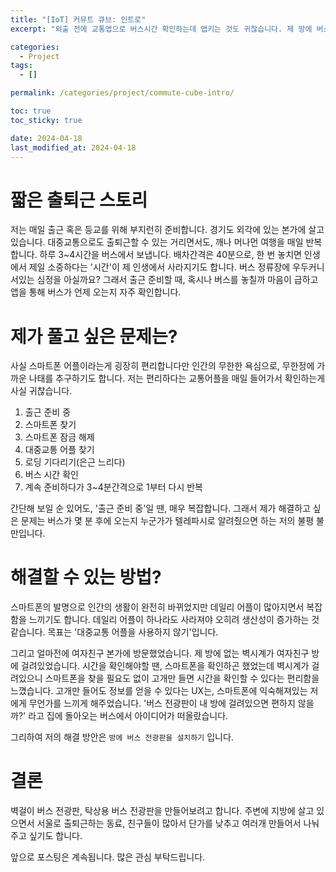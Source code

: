 ```yaml
---
title: "[IoT] 커뮤트 큐브: 인트로"
excerpt: "외출 전에 교통앱으로 버스시간 확인하는데 앱키는 것도 귀찮습니다. 제 방에 버스전광판을 설치해보려고 합니다."

categories:
  - Project
tags:
  - []

permalink: /categories/project/commute-cube-intro/

toc: true
toc_sticky: true

date: 2024-04-18
last_modified_at: 2024-04-18
---
```



# 짧은 출퇴근 스토리
저는 매일 출근 혹은 등교를 위해 부지런히 준비합니다. 경기도 외각에 있는 본가에 살고 있습니다. 대중교통으로도 출퇴근할 수 있는 거리면서도, 깨나 머나먼 여행을 매일 반복합니다. 하루 3~4시간을 버스에서 보냅니다. 배차간격은 40분으로, 한 번 놓치면 인생에서 제일 소중하다는 '시간'이 제 인생에서 사라지기도 합니다. 버스 정류장에 우두커니 서있는 심정을 아실까요? 그래서 출근 준비할 때, 혹시나 버스를 놓칠까 마음이 급하고 앱을 통해 버스가 언제 오는지 자주 확인합니다.


# 제가 풀고 싶은 문제는?



사실 스마트폰 어플이라는게 굉장히 편리합니다만 인간의 무한한 욕심으로, 무한정에 가까운 나태를 추구하기도 합니다. 저는 편리하다는 교통어플을 매일 들어가서 확인하는게 사실 귀찮습니다.
1. 출근 준비 중
2. 스마트폰 찾기
3. 스마트폰 잠금 해제
4. 대중교통 어플 찾기
5. 로딩 기다리기(은근 느리다)
6. 버스 시간 확인
7. 계속 준비하다가 3~4분간격으로 1부터 다시 반복

간단해 보일 순 있어도, '출근 준비 중'일 땐, 매우 복잡합니다. 그래서 제가 해결하고 싶은 문제는 버스가 몇 분 후에 오는지 누군가가 텔레파시로 알려줬으면 하는 저의 불평 불만입니다.

# 해결할 수 있는 방법?

스마트폰의 발명으로 인간의 생활이 완전히 바뀌었지만 데일리 어플이 많아지면서 복잡함을 느끼기도 합니다. 데일리 어플이 하나라도 사라져야 오히려 생산성이 증가하는 것 같습니다. 목표는 '대중교통 어플을 사용하지 않기'입니다.

그리고 얼마전에 여자친구 본가에 방문했었습니다. 제 방에 없는 벽시계가 여자친구 방에 걸려있었습니다. 시간을 확인해야할 땐, 스마트폰을 확인하곤 했었는데 벽시계가 걸려있으니 스마트폰을 찾을 필요도 없이 고개만 들면 시간을 확인할 수 있다는 편리함을 느꼈습니다. 고개만 들어도 정보를 얻을 수 있다는 UX는, 스마트폰에 익숙해져있는 저에게 무언가를 느끼게 해주었습니다. '버스 전광판이 내 방에 걸려있으면 편하지 않을까?' 라고 집에 돌아오는 버스에서 아이디어가 떠올랐습니다.

그리하여 저의 해결 방안은 ```방에 버스 전광판을 설치하기``` 입니다.

# 결론
벽걸이 버스 전광판, 탁상용 버스 전광판을 만들어보려고 합니다. 주변에 지방에 살고 있으면서 서울로 출퇴근하는 동료, 친구들이 많아서 단가를 낮추고 여러개 만들어서 나눠주고 싶기도 합니다.

앞으로 포스팅은 계속됩니다.
많은 관심 부탁드립니다.